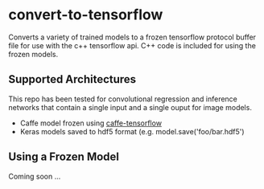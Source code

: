 # convert-to-tensorflow
Converts a variety of trained models to a frozen tensorflow protocol buffer file for use with the c++ tensorflow api.  C++ code is included for using the frozen models.

## Supported Architectures
This repo has been tested for convolutional regression and inference networks that contain a single input and a single ouput for image  models.

* Caffe model frozen using [caffe-tensorflow](https://github.com/ethereon/caffe-tensorflow)
* Keras models saved to hdf5 format (e.g. model.save('foo/bar.hdf5')

## Using a Frozen Model
Coming soon ...